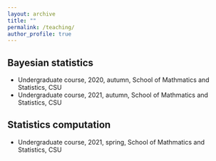 ```yaml
---
layout: archive
title: ""
permalink: /teaching/
author_profile: true
---
```


## Bayesian statistics
- Undergraduate course, 2020, autumn, School of Mathmatics and Statistics, CSU
- Undergraduate course, 2021, autumn, School of Mathmatics and Statistics, CSU
## Statistics computation
- Undergraduate course, 2021, spring, School of Mathmatics and Statistics, CSU